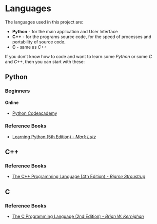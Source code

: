 Languages
=========
The languages used in this project are:
* **Python** - for the main application and User Interface
* **C++** - for the programs source code, for the speed of processes and portability of source code.
* **C** - same as *C++*

If you don't know how to code and want to learn some *Python* or some *C* and *C++*, then you can start with these:

Python
------
### Beginners
#### Online
* [Python Codeacademy](https://www.codecademy.com/learn/python)

### Reference Books
* [Learning Python (5th Edition) - *Mark Lutz*](https://www.amazon.com/Learning-Python-5th-Mark-Lutz/dp/1449355730)

C++
---
### Reference Books
* [The C++ Programming Language (4th Edition) - *Bjarne Stroustrup*](https://www.amazon.com/Programming-Language-hardcover-4th/dp/0321958322)

C
---
### Reference Books
* [The C Programming Language (2nd Edition) - *Brian W. Kernighan*](https://www.amazon.com/Programming-Language-Brian-W-Kernighan/dp/0131103628)